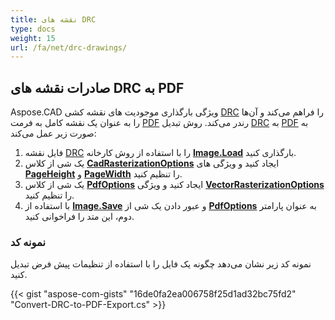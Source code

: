 ```yaml
---
title: نقشه های DRC
type: docs
weight: 15
url: /fa/net/drc-drawings/
---
```


## **صادرات نقشه های DRC به PDF**

Aspose.CAD ویژگی بارگذاری موجودیت های نقشه کشی [DRC](https://docs.fileformat.com/3d/drc/) را فراهم می‌کند و آن‌ها را به عنوان یک نقشه کامل به فرمت [PDF](https://docs.fileformat.com/pdf/) رندر می‌کند. روش تبدیل [DRC](https://docs.fileformat.com/3d/drc/) به [PDF](https://docs.fileformat.com/pdf/) به صورت زیر عمل می‌کند:

1. فایل نقشه [DRC](https://docs.fileformat.com/3d/drc/) را با استفاده از روش کارخانه [**Image.Load**](https://reference.aspose.com/cad/net/aspose.cad.image/load/methods/2) بارگذاری کنید.
1. یک شی از کلاس [**CadRasterizationOptions**](https://reference.aspose.com/cad/net/aspose.cad.imageoptions/cadrasterizationoptions) ایجاد کنید و ویژگی های [**PageHeight**](https://reference.aspose.com/cad/net/aspose.cad.imageoptions/vectorrasterizationoptions/properties/pageheight) و [**PageWidth**](https://reference.aspose.com/cad/net/aspose.cad.imageoptions/vectorrasterizationoptions/properties/pagewidth) را تنظیم کنید.
1. یک شی از کلاس [**PdfOptions**](https://reference.aspose.com/cad/net/aspose.cad.imageoptions/pdfoptions) ایجاد کنید و ویژگی [**VectorRasterizationOptions**](https://reference.aspose.com/cad/net/aspose.cad.imageoptions/vectorrasterizationoptions) را تنظیم کنید.
1. با استفاده از [**Image.Save**](https://reference.aspose.com/cad/net/aspose.cad/image/methods/save/index) و عبور دادن یک شی از [**PdfOptions**](https://reference.aspose.com/cad/net/aspose.cad.imageoptions/pdfoptions) به عنوان پارامتر دوم، این متد را فراخوانی کنید.

### نمونه کد

نمونه کد زیر نشان می‌دهد چگونه یک فایل را با استفاده از تنظیمات پیش فرض تبدیل کنید.


{{< gist "aspose-com-gists" "16de0fa2ea006758f25d1ad32bc75fd2" "Convert-DRC-to-PDF-Export.cs" >}}
